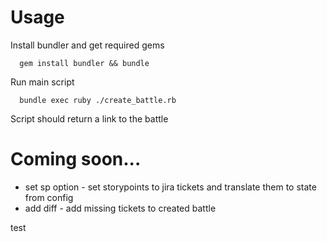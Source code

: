 # Usage
Install bundler and get required gems
```
  gem install bundler && bundle
```

Run main script
```
  bundle exec ruby ./create_battle.rb
```

Script should return a link to the battle

# Coming soon...
* set sp option - set storypoints to jira tickets and translate them to state from config
* add diff - add missing tickets to created battle

test
